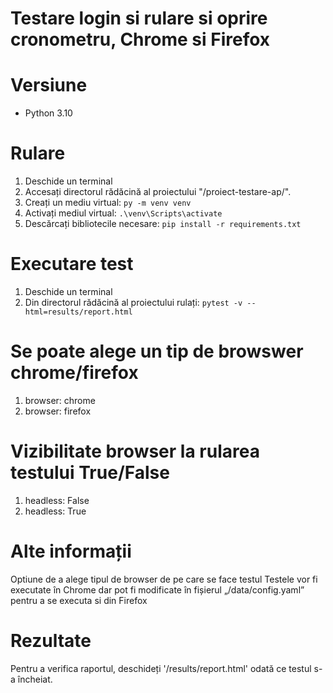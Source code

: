 # Testare login si rulare si oprire cronometru, Chrome si Firefox




# Versiune

* Python 3.10

# Rulare

1. Deschide un terminal
2. Accesați directorul rădăcină al proiectului "/proiect-testare-ap/".
3. Creați un mediu virtual: `py -m venv venv`
4. Activați mediul virtual: `.\venv\Scripts\activate`
5. Descărcați bibliotecile necesare:  `pip install -r requirements.txt`

# Executare test

1. Deschide un terminal
2. Din directorul rădăcină al proiectului rulați: `pytest -v --html=results/report.html`

# Se poate alege un tip de browswer chrome/firefox
1. browser: chrome
2. browser: firefox

# Vizibilitate browser la rularea testului True/False
1. headless: False
2. headless: True

# Alte informații

Optiune de a alege tipul de browser de pe care se face testul
Testele vor fi executate în Chrome dar pot fi modificate în fișierul „/data/config.yaml” pentru a se executa si din Firefox

# Rezultate

Pentru a verifica raportul, deschideți '/results/report.html' odată ce testul s-a încheiat.
   